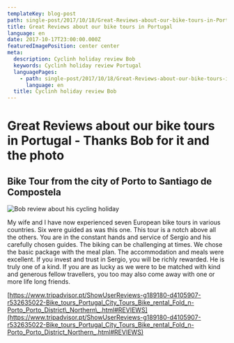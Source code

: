 ```yaml
---
templateKey: blog-post
path: single-post/2017/10/18/Great-Reviews-about-our-bike-tours-in-Portugal
title: Great Reviews about our bike tours in Portugal
language: en
date: 2017-10-17T23:00:00.000Z
featuredImagePosition: center center
meta:
  description: Cyclinh holiday review Bob
  keywords: Cyclinh holiday review Portugal
  languagePages:
    - path: single-post/2017/10/18/Great-Reviews-about-our-bike-tours-in-Portugal
      language: en
  title: Cyclinh holiday review Bob
---
```

# Great Reviews about our bike tours in Portugal - Thanks Bob for it and the photo

## Bike Tour from the city of Porto to Santiago de Compostela

![Bob review about his cycling holiday](/img/bob-review.png "Bob review about his cycling holiday")

My wife and I have now experienced seven European bike tours in various countries. Six were guided as was this one. This tour is a notch above all the others. You are in the constant hands and service of Sergio and his carefully chosen guides. The biking can be challenging at times. We chose the basic package with the meal plan. The accommodation and meals were excellent. If you invest and trust in Sergio, you will be richly rewarded. He is truly one of a kind. If you are as lucky as we were to be matched with kind and generous fellow travellers, you too may also come away with one or more life long friends.







[https://www.tripadvisor.pt/ShowUserReviews-g189180-d4105907-r532635022-Bike_tours_Portugal_City_Tours_Bike_rental_Fold_n-Porto_Porto_District\_Northern\_.html#REVIEWS](https://www.tripadvisor.pt/ShowUserReviews-g189180-d4105907-r532635022-Bike_tours_Portugal_City_Tours_Bike_rental_Fold_n-Porto_Porto_District_Northern_.html#REVIEWS)

